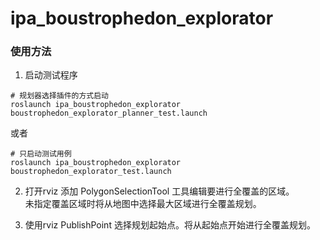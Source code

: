 # ipa_boustrophedon_explorator

### 使用方法

1. 启动测试程序

```shell
# 规划器选择插件的方式启动
roslaunch ipa_boustrophedon_explorator boustrophedon_explorator_planner_test.launch
```

或者

```shell
# 只启动测试用例
roslaunch ipa_boustrophedon_explorator boustrophedon_explorator_test.launch
```

2. 打开rviz 添加 PolygonSelectionTool 工具编辑要进行全覆盖的区域。  
   未指定覆盖区域时将从地图中选择最大区域进行全覆盖规划。

3. 使用rviz PublishPoint 选择规划起始点。将从起始点开始进行全覆盖规划。 


